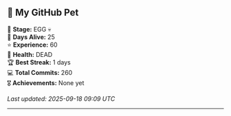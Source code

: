 ## 🐾 My GitHub Pet

🥚 **Stage:** EGG 💀  
📅 **Days Alive:** 25  
⭐ **Experience:** 60  
💓 **Health:** DEAD  
🏆 **Best Streak:** 1 days  
💻 **Total Commits:** 260  
🎖️ **Achievements:** None yet  

*Last updated: 2025-09-18 09:09 UTC*

---
